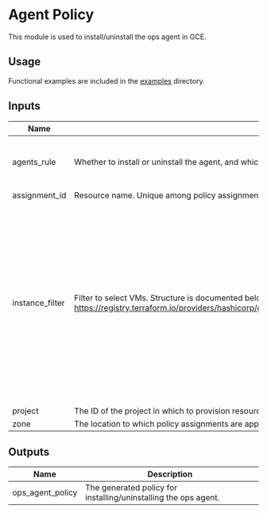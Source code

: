 # Agent Policy

This module is used to install/uninstall the ops agent in GCE.

## Usage

Functional examples are included in the [examples](./../../examples) directory.

<!-- BEGINNING OF PRE-COMMIT-TERRAFORM DOCS HOOK -->
## Inputs

| Name | Description | Type | Default | Required |
|------|-------------|------|---------|:--------:|
| agents\_rule | Whether to install or uninstall the agent, and which version to install. | `object({ package_state : string, version : string })` | <pre>{<br>  "package_state": "installed",<br>  "version": "latest"<br>}</pre> | no |
| assignment\_id | Resource name. Unique among policy assignments in the given zone | `string` | n/a | yes |
| instance\_filter | Filter to select VMs. Structure is documented below here: https://registry.terraform.io/providers/hashicorp/google/latest/docs/resources/os_config_os_policy_assignment. | <pre>object({<br>    all : optional(bool),<br>    // excludes a VM if it contains all label-value pairs for some element in the list<br>    exclusion_labels : optional(list(object({<br>      labels : map(string)<br>    })), []),<br>    // includes a VM if it contains all label-value pairs for some element in the list<br>    inclusion_labels : optional(list(object({<br>      labels : map(string)<br>    })), []),<br>    // includes a VM if its inventory data matches at least one of the following inventories<br>    inventories : optional(list(object({<br>      os_short_name : string,<br>      os_version : string<br>    })), []),<br>  })</pre> | n/a | yes |
| project | The ID of the project in which to provision resources. If not present, uses the provider ID | `string` | `null` | no |
| zone | The location to which policy assignments are applied to. | `string` | n/a | yes |

## Outputs

| Name | Description |
|------|-------------|
| ops\_agent\_policy | The generated policy for installing/uninstalling the ops agent. |

<!-- END OF PRE-COMMIT-TERRAFORM DOCS HOOK -->
